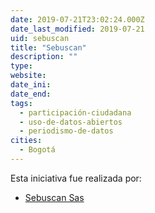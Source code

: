 ```yaml
---
date: 2019-07-21T23:02:24.000Z
date_last_modified: 2019-07-21
uid: sebuscan
title: "Sebuscan"
description: ""
type: 
website: 
date_ini: 
date_end: 
tags:
  - participación-ciudadana
  - uso-de-datos-abiertos
  - periodismo-de-datos
cities: 
  - Bogotá
---
```


Esta iniciativa fue realizada por:

- [Sebuscan Sas](/organizaciones/sebuscan-sas)

